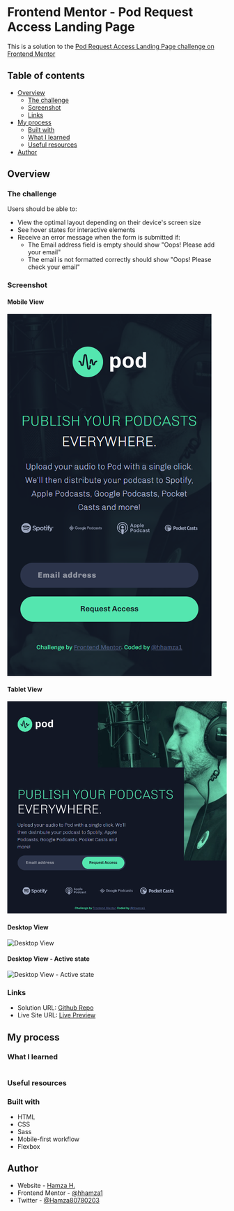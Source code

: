 # Frontend Mentor - Pod Request Access Landing Page

This is a solution to the [Pod Request Access Landing Page challenge on Frontend Mentor](https://www.frontendmentor.io/challenges/pod-request-access-landing-page-eyTmdkLSG)

## Table of contents

- [Overview](#overview)
  - [The challenge](#the-challenge)
  - [Screenshot](#screenshot)
  - [Links](#links)
- [My process](#my-process)
  - [Built with](#built-with)
  - [What I learned](#what-i-learned)
  - [Useful resources](#useful-resources)
- [Author](#author)

## Overview

### The challenge

Users should be able to:

- View the optimal layout depending on their device's screen size
- See hover states for interactive elements
- Receive an error message when the form is submitted if:
    - The Email address field is empty should show "Oops! Please add your email"
    - The email is not formatted correctly should show "Oops! Please check your email"

### Screenshot

#### Mobile View
![Mobile View](./screenshots/mobile-view.png)

#### Tablet View
![Tablet View](./screenshots/tablet-view.png)

#### Desktop View
![Desktop View]()

#### Desktop View - Active state
![Desktop View - Active state]()

### Links

- Solution URL: [Github Repo](https://github.com/hhamza1/fem-pod-request-landing-page)
- Live Site URL: [Live Preview](https://hhamza1.github.io/fem-pod-request-landing-page/)

## My process

### What I learned


```css

```

### Useful resources

### Built with

- HTML
- CSS
- Sass
- Mobile-first workflow
- Flexbox

## Author

- Website - [Hamza H.](https://roverhollow-yetqlu-3881733548360.stormkit.dev/)
- Frontend Mentor - [@hhamza1](https://www.frontendmentor.io/profile/hhamza1)
- Twitter - [@Hamza80780203](https://twitter.com/Hamza80780203)